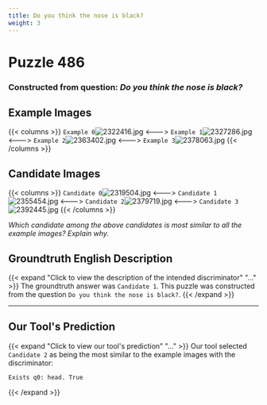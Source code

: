 ```yaml
---
title: Do you think the nose is black?
weight: 3
---
```


# Puzzle 486
### Constructed from question: _Do you think the nose is black?_


## Example Images
{{< columns >}}
`Example 0`![2322416.jpg](/gqa_images/2322416.jpg)
<--->
`Example 1`![2327286.jpg](/gqa_images/2327286.jpg)
<--->
`Example 2`![2363402.jpg](/gqa_images/2363402.jpg)
<--->
`Example 3`![2378063.jpg](/gqa_images/2378063.jpg)
{{< /columns >}}

## Candidate Images
{{< columns >}}
`Candidate 0`![2319504.jpg](/gqa_images/2319504.jpg)
<--->
`Candidate 1`![2355454.jpg](/gqa_images/2355454.jpg)
<--->
`Candidate 2`![2379719.jpg](/gqa_images/2379719.jpg)
<--->
`Candidate 3`![2392445.jpg](/gqa_images/2392445.jpg)
{{< /columns >}}

*Which candidate among the above candidates is most similar to all the example images? Explain why.*

## Groundtruth English Description

{{< expand "Click to view the description of the intended discriminator" "..." >}}
The groundtruth answer was `Candidate 1`. This puzzle was constructed from the question `Do you think the nose is black?`.
{{< /expand >}}

---

## Our Tool's Prediction

{{< expand "Click to view our tool's prediction" "..." >}}
Our tool selected `Candidate 2` as being the most similar to the example images with the discriminator:
```plaintext
Exists q0: head. True
```
{{< /expand >}}
